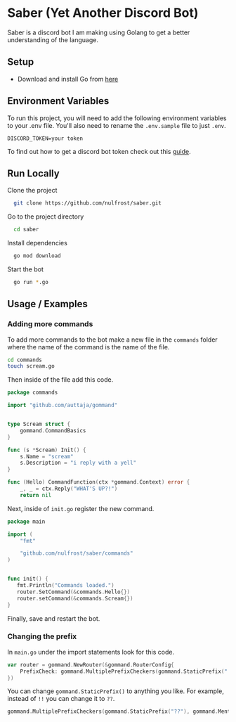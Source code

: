 # Saber (Yet Another Discord Bot)

Saber is a discord bot I am making using Golang to get a better understanding of the language.

## Setup

- Download and install Go from [here](https://golang.org/)

## Environment Variables

To run this project, you will need to add the following environment variables to your .env file. You'll also need to rename the `.env.sample` file to just `.env`.

`DISCORD_TOKEN=your token`

To find out how to get a discord bot token check out this [guide](https://discordjs.guide/preparations/setting-up-a-bot-application.html#creating-your-bot).

## Run Locally

Clone the project

```bash
  git clone https://github.com/nulfrost/saber.git
```

Go to the project directory

```bash
  cd saber
```

Install dependencies

```bash
  go mod download
```

Start the bot

```bash
  go run *.go
```

## Usage / Examples

### Adding more commands

To add more commands to the bot make a new file in the `commands` folder where the name of the command is the name of the file.

```bash
cd commands
touch scream.go
```

Then inside of the file add this code.

```go
package commands

import "github.com/auttaja/gommand"


type Scream struct {
	gommand.CommandBasics
}

func (s *Scream) Init() {
	s.Name = "scream"
	s.Description = "i reply with a yell"
}

func (Hello) CommandFunction(ctx *gommand.Context) error {
	_, _ = ctx.Reply("WHAT'S UP?!")
	return nil
```

Next, inside of `init.go` register the new command.

```go
package main

import (
	"fmt"

	"github.com/nulfrost/saber/commands"
)


func init() {
   fmt.Println("Commands loaded.")
   router.SetCommand(&commands.Hello{})
   router.setCommand(&commands.Scream{})
}
```

Finally, save and restart the bot.

### Changing the prefix

In `main.go` under the import statements look for this code.

```go
var router = gommand.NewRouter(&gommand.RouterConfig{
	PrefixCheck: gommand.MultiplePrefixCheckers(gommand.StaticPrefix("!!"), gommand.MentionPrefix),
})
```

You can change `gommand.StaticPrefix()` to anything you like. For example, instead of `!!` you can change it to `??`.

```go
gommand.MultiplePrefixCheckers(gommand.StaticPrefix("??"), gommand.MentionPrefix)
```
